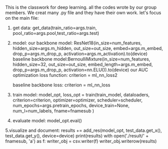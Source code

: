This is the classwork for deep learning. all the codes wrote by our group members. 
We creat many .py file and they have their own work.
let's focus on the main file:
1. get data:
get_data(train_ratio=args.train, pool_ratio=args.pool,test_ratio=args.test)
2. model:
   our backbone model: ResNet18(in_size=num_features, hidden_size=args.m_hidden, out_size=out_size, embed=args.m_embed,
                        drop_p=args.m_drop_p, activation=args.m_activation).to(device)
   baseline backbone model:BernoulliMixture(in_size=num_features, hidden_size=32, out_size=out_size,
                       embed_length=args.m_embed, drop_p=args.m_drop_p, activation=nn.ELU()).to(device)
   our AUC optimization loss function: criterion = ml_nn_loss2

   baseline backbone loss: criterion = ml_nn_loss
   
4. train model: 
model_opt, loss_opt = train(train_model,
                            dataloaders,
                            criterion=criterion,
                            optimizer=optimizer,
                            scheduler=scheduler,
                            num_epochs=args.pretrain_epochs,
                            device_train=None,
                            num_l=num_labels,
                            fname=fnamesub
                            )
5. evaluate model:
   model_opt.eval()
   
5.visualize and document:
results += add_res(model_opt, test_data.get_x(), test_data.get_y(), device=device)
print(results)
with open('./result/' + fnamesub, 'a') as f:
    writer_obj = csv.writer(f)
    writer_obj.writerow(results)


